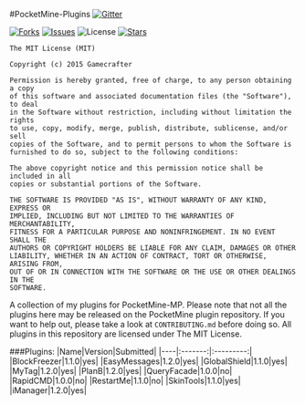 #PocketMine-Plugins
[![Gitter](https://badges.gitter.im/Join%20Chat.svg)](https://gitter.im/Gamecrafter/PocketMine-Plugins?utm_source=badge&utm_medium=badge&utm_campaign=pr-badge&utm_content=badge)

[![Forks](https://img.shields.io/github/forks/Gamecrafter/PocketMine-Plugins.svg)](https://github.com/Gamecrafter/PocketMine-Plugins/network)
[![Issues](http://img.shields.io/github/issues-raw/Gamecrafter/PocketMine-Plugins.svg)](https://github.com/Gamecrafter/PocketMine-Plugins/issues)
![License](https://img.shields.io/badge/license-MIT-red.svg)
[![Stars](https://img.shields.io/github/stars/Gamecrafter/PocketMine-Plugins.svg)](https://github.com/Gamecrafter/PocketMine-Plugins/stargazers)

```
The MIT License (MIT)

Copyright (c) 2015 Gamecrafter

Permission is hereby granted, free of charge, to any person obtaining a copy
of this software and associated documentation files (the "Software"), to deal
in the Software without restriction, including without limitation the rights
to use, copy, modify, merge, publish, distribute, sublicense, and/or sell
copies of the Software, and to permit persons to whom the Software is
furnished to do so, subject to the following conditions:

The above copyright notice and this permission notice shall be included in all
copies or substantial portions of the Software.

THE SOFTWARE IS PROVIDED "AS IS", WITHOUT WARRANTY OF ANY KIND, EXPRESS OR
IMPLIED, INCLUDING BUT NOT LIMITED TO THE WARRANTIES OF MERCHANTABILITY,
FITNESS FOR A PARTICULAR PURPOSE AND NONINFRINGEMENT. IN NO EVENT SHALL THE
AUTHORS OR COPYRIGHT HOLDERS BE LIABLE FOR ANY CLAIM, DAMAGES OR OTHER
LIABILITY, WHETHER IN AN ACTION OF CONTRACT, TORT OR OTHERWISE, ARISING FROM,
OUT OF OR IN CONNECTION WITH THE SOFTWARE OR THE USE OR OTHER DEALINGS IN THE
SOFTWARE.
```

A collection of my plugins for PocketMine-MP. Please note that not all the plugins here may be
released on the PocketMine plugin repository. If you want to help out, please take a look at `CONTRIBUTING.md` before doing
so. All plugins in this repository are licensed under The MIT License.

###Plugins:
|Name|Version|Submitted|
|----|:-------:|:---------:|
|BlockFreezer|1.1.0|yes|
|EasyMessages|1.2.0|yes|
|GlobalShield|1.1.0|yes|
|MyTag|1.2.0|yes|
|PlanB|1.2.0|yes|
|QueryFacade|1.0.0|no|
|RapidCMD|1.0.0|no|
|RestartMe|1.1.0|no|
|SkinTools|1.1.0|yes|
|iManager|1.2.0|yes|